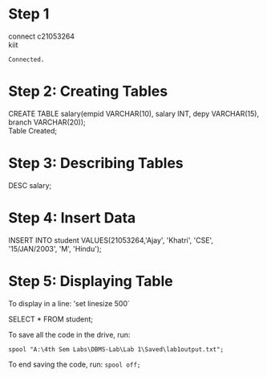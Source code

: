 # Step 1
connect c21053264<br>
kiit

`Connected.`

# Step 2: Creating Tables

CREATE TABLE salary(empid VARCHAR(10),  salary INT, depy VARCHAR(15), branch VARCHAR(20));
<br>
Table Created;

# Step 3: Describing Tables

DESC salary;

# Step 4: Insert Data

INSERT INTO student VALUES(21053264,'Ajay', 'Khatri', 'CSE', '15/JAN/2003', 'M', 'Hindu');

# Step 5: Displaying Table

To display in a line: 'set linesize 500`

SELECT * FROM student;

To save all the code in the drive, run:

`spool "A:\4th Sem Labs\DBMS-Lab\Lab 1\Saved\lab1output.txt";`

To end saving the code, run:
`spool off;`
